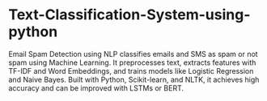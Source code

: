 # Text-Classification-System-using-python
Email Spam Detection using NLP classifies emails and SMS as spam or not spam using Machine Learning. It preprocesses text, extracts features with TF-IDF and Word Embeddings, and trains models like Logistic Regression and Naive Bayes. Built with Python, Scikit-learn, and NLTK, it achieves high accuracy and can be improved with LSTMs or BERT.
